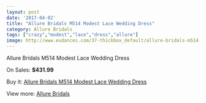 ```yaml
---
layout: post
date: '2017-04-02'
title: "Allure Bridals M514 Modest Lace Wedding Dress"
category: Allure Bridals
tags: ["crazy","modest","lace","dress","allure"]
image: http://www.eudances.com/37-thickbox_default/allure-bridals-m514-modest-lace-wedding-dress.jpg
---
```

Allure Bridals M514 Modest Lace Wedding Dress

On Sales: **$431.99**
<a href="https://www.eudances.com/en/allure-bridals/13-allure-bridals-m514-modest-lace-wedding-dress.html"><amp-img layout="responsive" width="600" height="600" src="//www.eudances.com/37-thickbox_default/allure-bridals-m514-modest-lace-wedding-dress.jpg" alt="Allure Bridals M514 Modest Lace Wedding Dress 0" /></a>
<a href="https://www.eudances.com/en/allure-bridals/13-allure-bridals-m514-modest-lace-wedding-dress.html"><amp-img layout="responsive" width="600" height="600" src="//www.eudances.com/39-thickbox_default/allure-bridals-m514-modest-lace-wedding-dress.jpg" alt="Allure Bridals M514 Modest Lace Wedding Dress 1" /></a>
<a href="https://www.eudances.com/en/allure-bridals/13-allure-bridals-m514-modest-lace-wedding-dress.html"><amp-img layout="responsive" width="600" height="600" src="//www.eudances.com/38-thickbox_default/allure-bridals-m514-modest-lace-wedding-dress.jpg" alt="Allure Bridals M514 Modest Lace Wedding Dress 2" /></a>

Buy it: [Allure Bridals M514 Modest Lace Wedding Dress](https://www.eudances.com/en/allure-bridals/13-allure-bridals-m514-modest-lace-wedding-dress.html "Allure Bridals M514 Modest Lace Wedding Dress")

View more: [Allure Bridals](https://www.eudances.com/en/2-allure-bridals "Allure Bridals")
